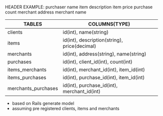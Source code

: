 HEADER EXAMPLE: purchaser name	item description	item price	purchase count	merchant address	merchant name

TABLES               | COLUMNS(TYPE)
---------------------|---------------------------------------------
clients              | id(int), name(string)
items                | id(int), description(string), price(decimal)
merchants            | id(int), address(string), name(string)
purchases            | id(int), client_id(int), count(int)
items_merchants      | id(int), merchant_id(int), item_id(int)
items_purchases      | id(int), purchase_id(int), item_id(int)
merchants_purchases  | id(int), purchase_id(int), merchant_id(int)


* based on Rails generate model
* assuming pre registered clients, items and merchants